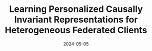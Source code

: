 ---
title: "Learning Personalized Causally Invariant Representations for Heterogeneous Federated Clients"
authors:
- Xueyang Tang
- Song Guo
- Jie Zhang
- Jingcai Guo
date: "2024-05-05"
# doi: ""


# Publication type.
# Legend: 0 = Uncategorized; 1 = Conference paper; 2 = Journal article;
# 3 = Preprint / Working Paper; 4 = Report; 5 = Book; 6 = Book section;
# 7 = Thesis; 8 = Patent
publication_types: ["1"]

# Publication name and optional abbreviated publication name.
publication: In the 12th International Conference on Learning Representations (ICLR)
#publication_short: In *INFOCOM* (CCF-A)

# links:
# - name: Custom Link
#   url: http://example.org
url_pdf: https://openreview.net/pdf?id=8FHWkY0SwF
# url_code: '#'
# url_dataset: '#'
# url_poster: '#'
# url_project: ''
# url_slides: ''
# url_video: '#'

# Featured image
# To use, add an image named `featured.jpg/png` to your page's folder. 
# image:
#   caption: 'Image credit: [**Unsplash**](https://unsplash.com/photos/pLCdAaMFLTE)'
#   focal_point: ""
#   preview_only: false

# Associated Projects (optional).
#   Associate this publication with one or more of your projects.
#   Simply enter your project's folder or file name without extension.
#   E.g. `internal-project` references `content/project/internal-project/index.md`.
#   Otherwise, set `projects: []`.
projects: []
---